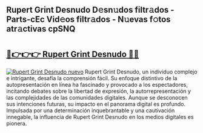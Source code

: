 ## Rupert Grint Desnudo D𝚎sn𝚞dos filtr𝚊dos - Parts-cEc Vid𝚎os filtr𝚊dos - N𝚞evas f𝚘tos atr𝚊ctivas cpSNQ

# <h2><a href="http://mb7jz19.tromn.icu/?c=Rupert+Grint+Desnudo">🔗👉👉👉 Rupert Grint Desnudo 🔗🔗</a></h2>

[![Rupert Grint Desnudo nuevo](https://i.imgur.com/pEAQMta.gif)](http://mb7jz19.tromn.icu/?c=Rupert+Grint+Desnudo)
Rupert Grint Desnudo, un individuo complejo e intrigante, desafía la comprensión fácil. Su enfoque distintivo de la autopresentación en línea ha fascinado y provocado a los espectadores, incitando debates sobre la libertad de expresión, la autorrepresentación y las complejidades de las comunidades digitales. Aunque se desconocen sus intenciones futuras, su impacto en el panorama digital es profundo. Impulsada por una determinación inquebrantable y una cautivación innegable, la influencia de Rupert Grint Desnudo en los medios digitales es pionera.
